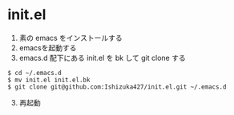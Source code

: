 # init.el


1. 素の emacs をインストールする
2. emacsを起動する
2. emacs.d 配下にある init.el を bk して git clone する
```
$ cd ~/.emacs.d
$ mv init.el init.el.bk
$ git clone git@github.com:Ishizuka427/init.el.git ~/.emacs.d
``` 
3. 再起動
